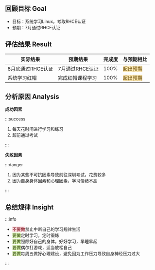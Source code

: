 ## 回顾目标 Goal
+ 目标：系统学习Linux，考取RHCE认证
+ 预期：7月通过RHCE认证

## 评估结果 Result
| **实际结果** | **预期结果** | **完成度** | **与预期相比** |
| --- | --- | --- | --- |
| 6月底通过RHCE认证 | 7月通过RHCE认证 | 100% | <font style="background:#F6E1AC;color:#664900">超出预期</font> |
| 系统学习红帽 | 完成红帽课程学习 | 100% | <font style="background:#F6E1AC;color:#664900">超出预期</font> |


## 分析原因 Analysis
**成功因素**

:::success
1. 每天花时间进行学习和练习
2. 超前通过考试

:::

**失败因素**

:::danger
1. 因为某些不可抗因素导致前往深圳考试，花费较多
2. 因为自身身体因素和心理因素，学习情绪不高

:::

## 总结规律 Insight
:::info
+ <font style="background:#F8CED3;color:#70000D">不要做</font>禁止中断自己的学习规律生活
+ <font style="background:#DBF1B7;color:#2A4200">要做</font>定时学习，定时锻炼
+ <font style="background:#DBF1B7;color:#2A4200">要做</font>照顾好自己的身体，好好学习，早睡早起
+ <font style="background:#DBF1B7;color:#2A4200">要做</font>偶尔打游戏，适当放松自己
+ <font style="background:#DBF1B7;color:#2A4200">要做</font>每周五做好心理建设，避免因为工作压力导致自身神经压力过大

:::



